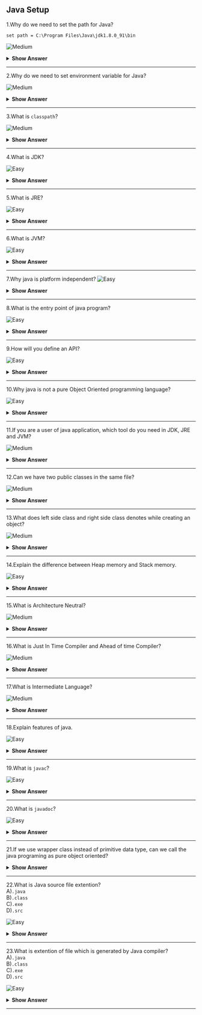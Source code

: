 ## Java Setup

1.Why do we need to set the path for Java? 

`set path = C:\Program Files\Java\jdk1.8.0_91\bin`

![Medium](https://github.com/revaturelabs/interviewquestions/blob/dev/ComplexityTags/Medium%20(2).svg)
<details>
<summary><b> Show Answer </b></summary> 
<blockquote>

- We need tools like javac, java, etc., which are located in the JDK/bin directory to compile and run Java programs.
- Before compiling and running a Java program, we need to set the path. This informs where JDK packages are installed.
- **Note:** We don't need to set the path if we save the Java source file inside the JDK\bin directory
</blockquote>
 </details>
      
---

2.Why do we need to set environment variable for Java?

![Medium](https://github.com/revaturelabs/interviewquestions/blob/dev/ComplexityTags/Medium%20(2).svg)
<details>
<summary><b> Show Answer </b></summary> 
<blockquote>
      
- Whenever we run any command in the terminal, the prompt will check for the relevant executable file present in the current directory or in system environment variables.
- When we compile a Java program by running `javac MyPrg.java` command in the terminal, it will look for the `javac.exe` file to compile.
- If current directory is not  `C:\Program Files\Java\jdk1.8.0_91\bin` (where `javac.exe` present), we'll get **javac is not recognized** error. 
- One of the way to avoid this error is by setting the Java path `C:\ProgramFiles\Java\jdk1.8.0_05\bin` in environment variables. 
</blockquote>
</details>

---

3.What is `classpath`?

![Medium](https://github.com/revaturelabs/interviewquestions/blob/dev/ComplexityTags/Medium%20(2).svg)
<details>
<summary><b> Show Answer </b></summary> 
<blockquote>
      
`classpath` is just a set of paths where the Java compiler and the JVM must find needed classes to compile or execute other classes.
<blockquote> 
</details>

---    

4.What is JDK?

![Easy](https://github.com/revaturelabs/interviewquestions/blob/dev/ComplexityTags/simple%20(2).svg)
<details>
<summary><b> Show Answer </b></summary> 
<blockquote>

- JDK stands for **J**ava **D**evelopment **K**it that contains JRE and developments tools like compilers and debuggers which are useful for developing Java applications.
- For instance, JDK contains `javac` i.e., Java compiler helps us to compiles Java source file `MyPrg.java` and generates the class file `MyPrg.class`.
 
 </blockquote>
 </details>

---

5.What is JRE?

![Easy](https://github.com/revaturelabs/interviewquestions/blob/dev/ComplexityTags/simple%20(2).svg)
<details>
<summary><b> Show Answer </b></summary> 
<blockquote>

JRE stands for **J**ava **R**untime **E**nvironment that contains JVM and provides the libraries and libraries to run java applications. 
</blockquote>
      </details>

 ---

 6.What is JVM?

![Easy](https://github.com/revaturelabs/interviewquestions/blob/dev/ComplexityTags/simple%20(2).svg)
<details>
<summary><b> Show Answer </b></summary> 
<blockquote>

- JVM stands for **J**ava **V**irtual **M**achine that uses to run java application in different platforms.
- It converts .class into java bytecode which depends up the paltform ie, the native language code.
      </blockquote>
</details>

---

 7.Why java is platform independent?
![Easy](https://github.com/revaturelabs/interviewquestions/blob/dev/ComplexityTags/simple%20(2).svg)
<details>
<summary><b> Show Answer </b></summary> 
<blockquote>

- By use of compiler, .java file is converted into .class.
- Java Runtime Environment is supported by many platforms which contains JVM.
- Java Virtual Machine is responsible to convert .class into native bytecode.
 </blockquote>
      </details>

 ---

 8.What is the entry point of java program?

![Easy](https://github.com/revaturelabs/interviewquestions/blob/dev/ComplexityTags/simple%20(2).svg)
<details>
<summary><b> Show Answer </b></summary> 
<blockquote>

- When Java Virtual Machine runs, it will find the main method which is in the form of
``` java
public static void main(String[] args)
```
- It is not found in the java application, the java application will not be executed.
- If the method signature this main method is changed, it will not be consider as staring point.
</blockquote>
 </details>

---

9.How will you define an API?
      
![Easy](https://github.com/revaturelabs/interviewquestions/blob/dev/ComplexityTags/simple%20(2).svg)
<details>
<summary><b> Show Answer </b></summary> 
<blockquote>

- API means Application Programming Interface, which acts as intermediate between two application to communicate between each other.
- One application may be developed in one language and other application may be developed in another application where api acts as intermediatry thats allows to communicate each other.
      </blockquote>
</details>

---

10.Why java is not a pure Object Oriented programming language?
      
![Easy](https://github.com/revaturelabs/interviewquestions/blob/dev/ComplexityTags/simple%20(2).svg)
<details>
<summary><b> Show Answer </b></summary> 
<blockquote>

- Java supports primitive data types such as int, float, long, double, byte, char, short, boolean which are not objects.
- While using static key, their is no need to create objects to access the value or method.
      </blockquote>
</details>

---

11.If you are a user of java application, which tool do you need in JDK, JRE and JVM?
      
![Medium](https://github.com/revaturelabs/interviewquestions/blob/dev/ComplexityTags/Medium%20(2).svg)
<details>
<summary><b> Show Answer </b></summary> 
<blockquote>

- For a user, JRE is needed.
- JDK contains Debugger and compiler which are not requiered for a user.
    </blockquote>
      </details>

---

12.Can we have two public classes in the same file?
      
![Medium](https://github.com/revaturelabs/interviewquestions/blob/dev/ComplexityTags/Medium%20(2).svg)
<details>
<summary><b> Show Answer </b></summary> 
<blockquote>

- No, We can have more classes in a file but only one class should be public.
- It makes the compilation faster by efficient lookup of code.
- If you have more than one public class, the error will be generated on compilation time.
    </blockquote>
      </details>

---

13.What does left side class and right side class denotes while creating an object?

![Medium](https://github.com/revaturelabs/interviewquestions/blob/dev/ComplexityTags/Medium%20(2).svg)
<details>
<summary><b> Show Answer </b></summary> 
<blockquote> 

- The left side class of denotes reference of the object and right side denotes object of which to be created.
    Eg. B b = new A()
- B(Reference) can be respected class, abstract class or interface.
 </blockquote>
</details>

---

14.Explain the difference between Heap memory and Stack memory.
 
![Easy](https://github.com/revaturelabs/interviewquestions/blob/dev/ComplexityTags/simple%20(2).svg)
<details>
<summary><b> Show Answer </b></summary> 
<blockquote>  

- Heap memory is used through out the application.
- Objects, arrays, static variables and instance variables are the examples which are stored in heap memory
- Stack memory is used only in method or currently running methods.
- Function calls, primitive, local and reference variables are stored in this memory.    
   </blockquote>
</details>
      
---

15.What is Architecture Neutral?
 
 ![Medium](https://github.com/revaturelabs/interviewquestions/blob/dev/ComplexityTags/Medium%20(2).svg)
<details>
    <summary><b> Show Answer </b></summary> 
<blockquote> 

- Software that is designed without regard to the target platform. 
- <span style="color:blue"> Software</span> is often written to maximize the performance of a specific hardware platform, but such     software must be modified to make it run on other hardware.

**Example**

- Size of int in C is 2 bytes for 32 bit architecture and 4 bytes for 64 bit architecture.
- Size of int in Java is the same 4 bytes for both 32 bit and 64 bit architecture
</blockqoute>  
</details>

---

16.What is Just In Time Compiler and Ahead of time Compiler?
 
![Medium](https://github.com/revaturelabs/interviewquestions/blob/dev/ComplexityTags/Medium%20(2).svg)
 <details>
    <summary><b> Show Answer </b></summary> 
<blockquote>

- In **Just In Time** compilation, the source code is coverted into byte code. Where the bytecode is platform independant. It is runnable in different architecture system when it is coverted in machine code in that system. Here some of the frequently used codes are stored as code cache and used when it's required.
- In **Ahead Of Time** compilation, the souce code is directly converted into machine, So it is platform dependant. AOT is used for to manual machine code convertion.
</blockqoute>  
</details>

---

17.What is Intermediate Language?
 
 ![Medium](https://github.com/revaturelabs/interviewquestions/blob/dev/ComplexityTags/Medium%20(2).svg)
<details>
    <summary><b> Show Answer </b></summary> 
<blockquote>

- A language that is generated from programming source code but, it cannot be directly executed by the CPU. 
- It is platform independent. 
- It can be run in any computer environment that has a runtime engine for the language. 
- Java is an example for Inermediate language.
</blockqoute>  
</details>

---

18.Explain features of java.
 
 ![Easy](https://github.com/revaturelabs/interviewquestions/blob/dev/ComplexityTags/simple%20(2).svg)
<details>
    <summary><b> Show Answer </b></summary> 
<blockquote> 

- Platform Independent
- Dynamic
- Secure
- Simple
- High Performance
- Robust
- Architecture Neutral
</blockqoute>  
</details>

---

19.What is `javac`?
 
 ![Easy](https://github.com/revaturelabs/interviewquestions/blob/dev/ComplexityTags/simple%20(2).svg)
<details>
    <summary><b> Show Answer </b></summary> 
<blockquote>

- A complementary tool that is a compiler used to read Java code and translates them into bytecode. 
- The bytecode runs on JVM.
</blockqoute>  
</details>

---

20.What is `javadoc`?
 
 ![Easy](https://github.com/revaturelabs/interviewquestions/blob/dev/ComplexityTags/simple%20(2).svg)
<details>
    <summary><b> Show Answer </b></summary> 
<blockquote>

- It converts API documentation from Java source code to HTML. 
- This is useful when creating standard documentation in HTML.
 </blockquote>
  </details>

----

21.If we use wrapper class instead of primitive data type, can we call the java programing as pure object oriented?
<details>
    <summary><b> Show Answer </b></summary> 
<blockquote>

- When we use wrapper class while using arithmatic operations between two values there will be unboxing and auto boxing.
- Unboxing means converting object into primitive datatype and auto boxing means converting primitive into object which also deals with primitives.
- So, Java is not pure object oriented when we use wrapper class also.
</blockqoute> 
</details>

---

22.What is Java source file extention?<br>
A)`.java`<br>
B)`.class`<br>
C)`.exe`<br>
D)`.src`<br>
 
 ![Easy](https://github.com/revaturelabs/interviewquestions/blob/dev/ComplexityTags/simple%20(2).svg)
<details>
    <summary><b> Show Answer </b></summary> 
<blockquote>
  
   A) `.java`
 </blockqoute> 
 
 <details>
 <summary><b> Explanation </b></summary> 
  <blockquote>
   
- The source file is coded in `.java` extention before compiling.
   </blockqoute> 
 </details> 
</details>

---

23.What is extention of file which is generated by Java compiler?<br>
A)`.java`<br>
B)`.class`<br>
C)`.exe`<br>
D)`.src`<br>

 ![Easy](https://github.com/revaturelabs/interviewquestions/blob/dev/ComplexityTags/simple%20(2).svg)
<details>
    <summary><b> Show Answer </b></summary> 
<blockquote>
 
   B) `.class`
 </blockqoute> 
 
 <details>
 <summary><b> Explanation </b></summary> 
  <blockquote>
   
      - The generated file from the java compiler has the extention of `.class` .
  </blockqoute> 
   </details> </details>

---
